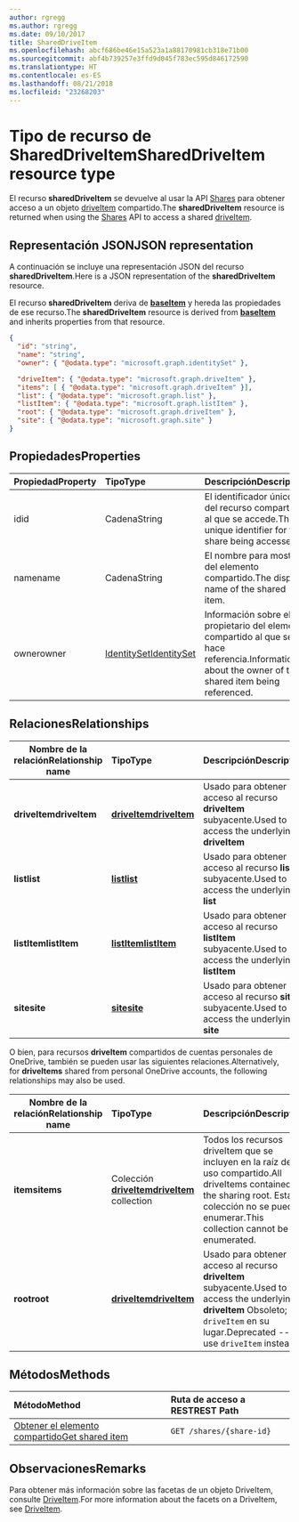 ```yaml
---
author: rgregg
ms.author: rgregg
ms.date: 09/10/2017
title: SharedDriveItem
ms.openlocfilehash: abcf686be46e15a523a1a88170981cb318e71b00
ms.sourcegitcommit: abf4b739257e3ffd9d045f783ec595d846172590
ms.translationtype: HT
ms.contentlocale: es-ES
ms.lasthandoff: 08/21/2018
ms.locfileid: "23268203"
---
```

# <a name="shareddriveitem-resource-type"></a><span data-ttu-id="988d2-102">Tipo de recurso de SharedDriveItem</span><span class="sxs-lookup"><span data-stu-id="988d2-102">SharedDriveItem resource type</span></span>

<span data-ttu-id="988d2-103">El recurso **sharedDriveItem** se devuelve al usar la API [Shares](../api/shares_get.md) para obtener acceso a un objeto [driveItem](driveitem.md) compartido.</span><span class="sxs-lookup"><span data-stu-id="988d2-103">The **sharedDriveItem** resource is returned when using the [Shares](../api/shares_get.md) API to access a shared [driveItem](driveitem.md).</span></span>

## <a name="json-representation"></a><span data-ttu-id="988d2-104">Representación JSON</span><span class="sxs-lookup"><span data-stu-id="988d2-104">JSON representation</span></span>

<span data-ttu-id="988d2-105">A continuación se incluye una representación JSON del recurso **sharedDriveItem**.</span><span class="sxs-lookup"><span data-stu-id="988d2-105">Here is a JSON representation of the **sharedDriveItem** resource.</span></span>

<span data-ttu-id="988d2-106">El recurso **sharedDriveItem** deriva de [**baseItem**](baseitem.md) y hereda las propiedades de ese recurso.</span><span class="sxs-lookup"><span data-stu-id="988d2-106">The **sharedDriveItem** resource is derived from [**baseItem**](baseitem.md) and inherits properties from that resource.</span></span>

<!-- {
  "blockType": "resource",
  "baseType": "microsoft.graph.baseItem",
  "optionalProperties": [  ],
  "@odata.type": "microsoft.graph.sharedDriveItem"
}-->

```json
{
  "id": "string",
  "name": "string",
  "owner": { "@odata.type": "microsoft.graph.identitySet" },

  "driveItem": { "@odata.type": "microsoft.graph.driveItem" },
  "items": [ { "@odata.type": "microsoft.graph.driveItem" }],
  "list": { "@odata.type": "microsoft.graph.list" },
  "listItem": { "@odata.type": "microsoft.graph.listItem" },
  "root": { "@odata.type": "microsoft.graph.driveItem" },
  "site": { "@odata.type": "microsoft.graph.site" }
}
```

## <a name="properties"></a><span data-ttu-id="988d2-107">Propiedades</span><span class="sxs-lookup"><span data-stu-id="988d2-107">Properties</span></span>

| <span data-ttu-id="988d2-108">Propiedad</span><span class="sxs-lookup"><span data-stu-id="988d2-108">Property</span></span> | <span data-ttu-id="988d2-109">Tipo</span><span class="sxs-lookup"><span data-stu-id="988d2-109">Type</span></span>                          | <span data-ttu-id="988d2-110">Descripción</span><span class="sxs-lookup"><span data-stu-id="988d2-110">Description</span></span>                                                      |
| :------- | :---------------------------- | :--------------------------------------------------------------- |
| <span data-ttu-id="988d2-111">id</span><span class="sxs-lookup"><span data-stu-id="988d2-111">id</span></span>       | <span data-ttu-id="988d2-112">Cadena</span><span class="sxs-lookup"><span data-stu-id="988d2-112">String</span></span>                        | <span data-ttu-id="988d2-113">El identificador único del recurso compartido al que se accede.</span><span class="sxs-lookup"><span data-stu-id="988d2-113">The unique identifier for the share being accessed.</span></span>              |
| <span data-ttu-id="988d2-114">name</span><span class="sxs-lookup"><span data-stu-id="988d2-114">name</span></span>     | <span data-ttu-id="988d2-115">Cadena</span><span class="sxs-lookup"><span data-stu-id="988d2-115">String</span></span>                        | <span data-ttu-id="988d2-116">El nombre para mostrar del elemento compartido.</span><span class="sxs-lookup"><span data-stu-id="988d2-116">The display name of the shared item.</span></span>                             |
| <span data-ttu-id="988d2-117">owner</span><span class="sxs-lookup"><span data-stu-id="988d2-117">owner</span></span>    | [<span data-ttu-id="988d2-118">IdentitySet</span><span class="sxs-lookup"><span data-stu-id="988d2-118">IdentitySet</span></span>](identityset.md) | <span data-ttu-id="988d2-119">Información sobre el propietario del elemento compartido al que se hace referencia.</span><span class="sxs-lookup"><span data-stu-id="988d2-119">Information about the owner of the shared item being referenced.</span></span> |

## <a name="relationships"></a><span data-ttu-id="988d2-120">Relaciones</span><span class="sxs-lookup"><span data-stu-id="988d2-120">Relationships</span></span>

| <span data-ttu-id="988d2-121">Nombre de la relación</span><span class="sxs-lookup"><span data-stu-id="988d2-121">Relationship name</span></span> | <span data-ttu-id="988d2-122">Tipo</span><span class="sxs-lookup"><span data-stu-id="988d2-122">Type</span></span>                | <span data-ttu-id="988d2-123">Descripción</span><span class="sxs-lookup"><span data-stu-id="988d2-123">Description</span></span>
| ------------------|:--------------------|:-----------------------------------
| <span data-ttu-id="988d2-124">**driveItem**</span><span class="sxs-lookup"><span data-stu-id="988d2-124">**driveItem**</span></span>     | <span data-ttu-id="988d2-125">[**driveItem**][driveItem]</span><span class="sxs-lookup"><span data-stu-id="988d2-125">[**driveItem**][driveItem]</span></span>   | <span data-ttu-id="988d2-126">Usado para obtener acceso al recurso **driveItem** subyacente.</span><span class="sxs-lookup"><span data-stu-id="988d2-126">Used to access the underlying **driveItem**</span></span>
| <span data-ttu-id="988d2-127">**list**</span><span class="sxs-lookup"><span data-stu-id="988d2-127">**list**</span></span>          | <span data-ttu-id="988d2-128">[**list**][list]</span><span class="sxs-lookup"><span data-stu-id="988d2-128">[**list**][list]</span></span>        | <span data-ttu-id="988d2-129">Usado para obtener acceso al recurso **list** subyacente.</span><span class="sxs-lookup"><span data-stu-id="988d2-129">Used to access the underlying **list**</span></span>
| <span data-ttu-id="988d2-130">**listItem**</span><span class="sxs-lookup"><span data-stu-id="988d2-130">**listItem**</span></span>      | <span data-ttu-id="988d2-131">[**listItem**][listItem]</span><span class="sxs-lookup"><span data-stu-id="988d2-131">[**listItem**][listItem]</span></span>    | <span data-ttu-id="988d2-132">Usado para obtener acceso al recurso **listItem** subyacente.</span><span class="sxs-lookup"><span data-stu-id="988d2-132">Used to access the underlying **listItem**</span></span>
| <span data-ttu-id="988d2-133">**site**</span><span class="sxs-lookup"><span data-stu-id="988d2-133">**site**</span></span>          | <span data-ttu-id="988d2-134">[**site**][site]</span><span class="sxs-lookup"><span data-stu-id="988d2-134">[**site**][site]</span></span>        | <span data-ttu-id="988d2-135">Usado para obtener acceso al recurso **site** subyacente.</span><span class="sxs-lookup"><span data-stu-id="988d2-135">Used to access the underlying **site**</span></span>

<span data-ttu-id="988d2-136">O bien, para recursos **driveItem** compartidos de cuentas personales de OneDrive, también se pueden usar las siguientes relaciones.</span><span class="sxs-lookup"><span data-stu-id="988d2-136">Alternatively, for **driveItems** shared from personal OneDrive accounts, the following relationships may also be used.</span></span>

| <span data-ttu-id="988d2-137">Nombre de la relación</span><span class="sxs-lookup"><span data-stu-id="988d2-137">Relationship name</span></span> | <span data-ttu-id="988d2-138">Tipo</span><span class="sxs-lookup"><span data-stu-id="988d2-138">Type</span></span>                         | <span data-ttu-id="988d2-139">Descripción</span><span class="sxs-lookup"><span data-stu-id="988d2-139">Description</span></span>
| ------------------|:-----------------------------|:-----------------------------------
| <span data-ttu-id="988d2-140">**items**</span><span class="sxs-lookup"><span data-stu-id="988d2-140">**items**</span></span>         | <span data-ttu-id="988d2-141">Colección [**driveItem**][driveItem]</span><span class="sxs-lookup"><span data-stu-id="988d2-141">[**driveItem**][driveItem] collection</span></span> | <span data-ttu-id="988d2-142">Todos los recursos driveItem que se incluyen en la raíz de uso compartido.</span><span class="sxs-lookup"><span data-stu-id="988d2-142">All driveItems contained in the sharing root.</span></span> <span data-ttu-id="988d2-143">Esta colección no se puede enumerar.</span><span class="sxs-lookup"><span data-stu-id="988d2-143">This collection cannot be enumerated.</span></span>
| <span data-ttu-id="988d2-144">**root**</span><span class="sxs-lookup"><span data-stu-id="988d2-144">**root**</span></span>          | <span data-ttu-id="988d2-145">[**driveItem**][driveItem]</span><span class="sxs-lookup"><span data-stu-id="988d2-145">[**driveItem**][driveItem]</span></span>   | <span data-ttu-id="988d2-146">Usado para obtener acceso al recurso **driveItem** subyacente.</span><span class="sxs-lookup"><span data-stu-id="988d2-146">Used to access the underlying **driveItem**</span></span> <span data-ttu-id="988d2-147">Obsoleto; use `driveItem` en su lugar.</span><span class="sxs-lookup"><span data-stu-id="988d2-147">Deprecated -- use `driveItem` instead.</span></span>

[driveItem]: driveItem.md
[list]: list.md
[listItem]: listItem.md
[site]: site.md

## <a name="methods"></a><span data-ttu-id="988d2-148">Métodos</span><span class="sxs-lookup"><span data-stu-id="988d2-148">Methods</span></span>

| <span data-ttu-id="988d2-149">Método</span><span class="sxs-lookup"><span data-stu-id="988d2-149">Method</span></span>                                  | <span data-ttu-id="988d2-150">Ruta de acceso a REST</span><span class="sxs-lookup"><span data-stu-id="988d2-150">REST Path</span></span>                |
| :-------------------------------------- | :----------------------- |
| [<span data-ttu-id="988d2-151">Obtener el elemento compartido</span><span class="sxs-lookup"><span data-stu-id="988d2-151">Get shared item</span></span>](../api/shares_get.md) | `GET /shares/{share-id}` |

## <a name="remarks"></a><span data-ttu-id="988d2-152">Observaciones</span><span class="sxs-lookup"><span data-stu-id="988d2-152">Remarks</span></span>

<span data-ttu-id="988d2-153">Para obtener más información sobre las facetas de un objeto DriveItem, consulte [DriveItem](driveitem.md).</span><span class="sxs-lookup"><span data-stu-id="988d2-153">For more information about the facets on a DriveItem, see [DriveItem](driveitem.md).</span></span>

<!-- {
  "type": "#page.annotation",
  "description": "Share resource returns information about a shared item or collection of items.",
  "keywords": "share,shared,sharing root,shared files, shared items",
  "section": "documentation",
  "tocPath": "Resources/Share"
} -->
